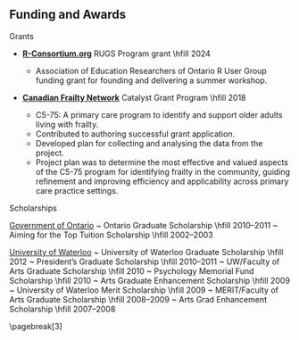 ## Funding and Awards

Grants

* **[R-Consortium.org](https://www.r-consortium.org/all-projects/r-user-group-support-program)**  RUGS Program grant \hfill 2024

  + Association of Education Researchers of Ontario R User Group funding grant for founding and delivering a summer workshop.


* **[Canadian Frailty Network](https://www.cfn-nce.ca/project/cat2018-19/)** Catalyst Grant Program \hfill 2018

  + C5-75: A primary care program to identify and support older adults living with frailty.
  + Contributed to authoring successful grant application.
  + Developed plan for collecting and analysing the data from the project.
  + Project plan was to determine the most effective and valued aspects of the C5-75 program for identifying frailty in the community, guiding refinement and improving efficiency and applicability across primary care practice settings.

Scholarships

[Government of Ontario](http://www.uwaterloo.ca)
  ~ Ontario Graduate Scholarship \hfill 2010–2011
  ~ Aiming for the Top Tuition Scholarship \hfill 2002–2003

[University of Waterloo](http://www.uwaterloo.ca)
  ~ University of Waterloo Graduate Scholarship \hfill 2012
  ~ President’s Graduate Scholarship \hfill 2010–2011
  ~ UW/Faculty of Arts Graduate Scholarship \hfill 2010
  ~ Psychology Memorial Fund Scholarship \hfill 2010
  ~ Arts Graduate Enhancement Scholarship \hfill 2009
  ~ University of Waterloo Merit Scholarship \hfill 2009
  ~ MERIT/Faculty of Arts Graduate Scholarship \hfill 2008–2009
  ~ Arts Grad Enhancement Scholarship \hfill 2007–2008


\pagebreak[3]
